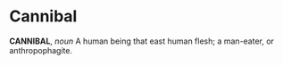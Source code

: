 # Cannibal

**CANNIBAL**, _noun_ A human being that east human flesh; a man-eater, or anthropophagite.